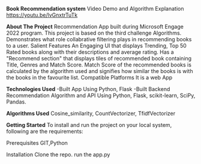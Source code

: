 **Book Recommendation system**
Video Demo and Algorithm Explanation
https://youtu.be/lvGnxtrTuTk

**About The Project**
Recommendation App built during Microsoft Engage 2022 program.
This project is based on the third challenge Algorithms.
Demonstrates what role collabrative filtering plays in recommending books to a user.
Salient Features
An Engaging UI that displays Trending, Top 50 Rated books along with their descriptions and average rating.
Has a "Recommend section" that displays tiles of recommended book containing Title, Genres and Match Score.
Match Score of the recommended books is calculated by the algorithm used and signifies how similar the books is with the books in the favourite list.
Compatible Platforms
It is a web App

**Technologies Used**
-Built App Using
Python, Flask
-Built Backend Recommendation Algorithm and API Using
Python, Flask, scikit-learn, SciPy, Pandas.

**Algorithms Used**
Cosine_similarity,
CountVectorizer,
TfidfVectorizer

**Getting Started**
To install and run the project on your local system, following are the requirements:

Prerequisites
GIT,Python

Installation
Clone the repo.
run the app.py
